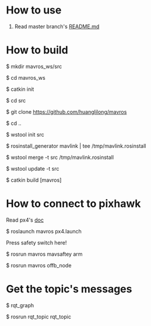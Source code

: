 # How to use
  1. Read master branch's [README.md](https://github.com/mavlink/mavros/blob/master/mavros/README.md#installation)

# How to build
  $ mkdir mavros_ws/src
  
  $ cd mavros_ws
  
  $ catkin init
  
  $ cd src
  
  $ git clone https://github.com/huanglilong/mavros
  
  $ cd ..
  
  $ wstool init src

  $ rosinstall_generator mavlink | tee /tmp/mavlink.rosinstall

  $ wstool merge -t src /tmp/mavlink.rosinstall

  $ wstool update -t src

  $ catkin build [mavros]
  
# How to connect to pixhawk
  Read px4's [doc](http://dev.px4.io/pixhawk-companion-computer.html)
  
  $ roslaunch mavros px4.launch
  
  Press safety switch here!
  
  $ rosrun mavros mavsaftey arm
  
  $ rosrun mavros offb_node
  
# Get the topic's messages
  $ rqt_graph
  
  $ rosrun rqt_topic rqt_topic
